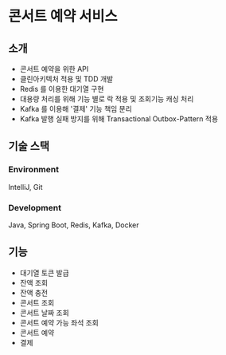 # 콘서트 예약 서비스

## 소개
- 콘서트 예약을 위한 API
- 클린아키텍처 적용 및 TDD 개발
- Redis 를 이용한 대기열 구현
- 대용량 처리를 위해 기능 별로 락 적용 및 조회기능 캐싱 처리
- Kafka 를 이용해 '결제' 기능 책임 분리
- Kafka 발행 실패 방지를 위해 Transactional Outbox-Pattern 적용

## 
## 기술 스택
### Environment
IntelliJ, Git

### Development
Java, Spring Boot, Redis, Kafka, Docker
##

## 기능
- 대기열 토큰 발급
- 잔액 조회
- 잔액 충전
- 콘서트 조회
- 콘서트 날짜 조회
- 콘서트 예약 가능 좌석 조회
- 콘서트 예약
- 결제
